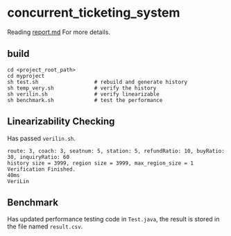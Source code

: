 <!--
 * @Author: starrysky9959 starrysky9651@outlook.com
 * @Date: 2022-11-10 16:19:13
 * @LastEditors: starrysky9959 starrysky9651@outlook.com
 * @LastEditTime: 2023-01-31 16:58:45
 * @Description:  
-->
# concurrent_ticketing_system
Reading [report.md](report.md) For more details.

## build
```
cd <project_root_path>
cd myproject
sh test.sh                  # rebuild and generate history
sh temp_very.sh             # verify the history
sh verilin.sh               # verify linearizable
sh benchmark.sh             # test the performance
```


## Linearizability Checking
Has passed `verilin.sh`.
```
route: 3, coach: 3, seatnum: 5, station: 5, refundRatio: 10, buyRatio: 30, inquiryRatio: 60
history size = 3999, region size = 3999, max_region_size = 1
Verification Finished.
40ms
VeriLin
```

## Benchmark
Has updated performance testing code in `Test.java`, the result is stored in the file named `result.csv`.